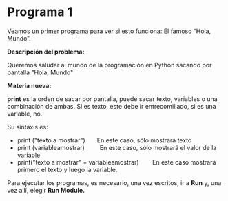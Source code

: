 
# Programa 1

Veamos un primer programa para ver si esto funciona: El famoso “Hola, Mundo”. 

**Descripción del problema:**

Queremos saludar al mundo de la programación en Python sacando por pantalla "Hola, Mundo"

**Materia nueva:**

**print** es la orden de sacar por pantalla, puede sacar texto, variables o una combinación de ambas. Si es texto, éste debe ir entrecomillado, si es una variable, no. 

Su sintaxis es:

- print ("texto a mostrar")       En este caso, sólo mostrará texto
- print (variableamostrar)         En este caso, sólo mostrará el valor de la variable
- print("texto a mostrar" + variableamostrar)        En este caso mostrará primero el texto y luego la variable.



Para ejecutar los programas, es necesario, una vez escritos, ir a **Run** y, una vez allí, elegir **Run Module.**

